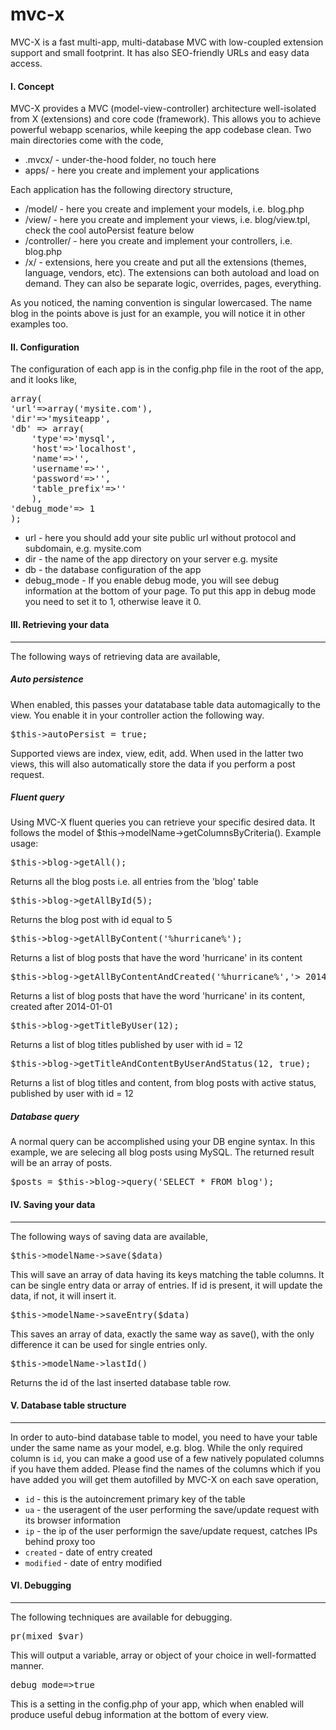 # mvc-x

MVC-X is a fast multi-app, multi-database MVC with low-coupled extension support and small footprint. It has also SEO-friendly URLs and easy data access.

#### I. Concept

MVC-X provides a MVC (model-view-controller) architecture well-isolated from X (extensions) and core code (framework). This allows you to achieve powerful webapp scenarios, while keeping the app codebase clean. Two main directories come with the code,

* .mvcx/ - under-the-hood folder, no touch here
* apps/ - here you create and implement your applications

Each application has the following directory structure,

* /model/ - here you create and implement your models, i.e. blog.php
* /view/ - here you create and implement your views, i.e. blog/view.tpl, check the cool autoPersist feature below
* /controller/ - here you create and implement your controllers, i.e. blog.php
* /x/ - extensions, here you create and put all the extensions (themes, language, vendors, etc). The extensions can both autoload and load on demand. They can also be separate logic, overrides, pages, everything.

As you noticed, the naming convention is singular lowercased. The name blog in the points above is just for an example, you will notice it in other examples too.

#### II. Configuration

The configuration of each app is in the config.php file in the root of the app, and it looks like,
<pre>
array(
'url'=>array('mysite.com'),
'dir'=>'mysiteapp',
'db' => array(
	'type'=>'mysql',
	'host'=>'localhost',
	'name'=>'',
	'username'=>'',
	'password'=>'',
	'table_prefix'=>''
	),
'debug_mode'=> 1
);</pre>

 *   url - here you should add your site public url without protocol and subdomain, e.g. mysite.com 
 *   dir - the name of the app directory on your server e.g. mysite
 *   db - the database configuration of the app
 *   debug_mode - If you enable debug mode, you will see debug information at the bottom of your page. To put this app in debug mode you need to set it to 1, otherwise leave it 0.


#### III. Retrieving your data
* * *
The following ways of retrieving data are available,

##### Auto persistence
When enabled, this passes your datatabase table data automagically to the view. You enable it in your controller action the following way. 

<pre>$this->autoPersist = true;</pre>

Supported views are index, view, edit, add. When used in the latter two views, this will also automatically store the data if you perform a post request.

##### Fluent query

Using MVC-X fluent queries you can retrieve your specific desired data. It follows the model of $this->modelName->getColumnsByCriteria(). Example usage:

<pre>$this->blog->getAll();</pre> 
Returns all the blog posts i.e. all entries from the 'blog' table

<pre>$this->blog->getAllById(5);</pre> 
Returns the blog post with id equal to 5

<pre>$this->blog->getAllByContent('%hurricane%');</pre> 
Returns a list of blog posts that have the word 'hurricane' in its content

<pre>$this->blog->getAllByContentAndCreated('%hurricane%','> 2014-01-01');</pre> 
Returns a list of blog posts that have the word 'hurricane' in its content, created after 2014-01-01

<pre>$this->blog->getTitleByUser(12);</pre>
Returns a list of blog titles published by user with id = 12

<pre>$this->blog->getTitleAndContentByUserAndStatus(12, true);</pre>
Returns a list of blog titles and content, from blog posts with active status, published by user with id = 12

##### Database query

A normal query can be accomplished using your DB engine syntax. In this example, we are selecing all blog posts using MySQL. The returned result will be an array of posts.

<pre>$posts = $this->blog->query('SELECT * FROM blog');</pre>

#### IV. Saving your data
* * *
The following ways of saving data are available,

<pre>$this->modelName->save($data)</pre>

This will save an array of data having its keys matching the table columns. It can be single entry data or array of entries. If id is present, it will update the data, if not, it will insert it. 

<pre>$this->modelName->saveEntry($data)</pre>

This saves an array of data, exactly the same way as save(), with the only difference it can be used for single entries only.

<pre>$this->modelName->lastId()</pre>

Returns the id of the last inserted database table row.

#### V. Database table structure
* * *
In order to auto-bind database table to model, you need to have your table under the same name as your model, e.g. blog. While the only required column is `id`, you can make a good use of a few natively populated columns if you have them added. Please find the names of the columns which if you have added you will get them autofilled by MVC-X on each save operation,

* `id` - this is the autoincrement primary key of the table
* `ua` - the useragent of the user performing the save/update request with its browser information
* `ip` - the ip of the user performign the save/update request, catches IPs behind proxy too
* `created` - date of entry created
* `modified` - date of entry modified

#### VI. Debugging
* * *
The following techniques are available for debugging.

<pre>pr(mixed $var)</pre>

This will output a variable, array or object of your choice in well-formatted manner.

<pre>debug_mode=>true</pre>

This is a setting in the config.php of your app, which when enabled will produce useful debug information at the bottom of every view.
